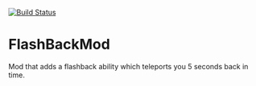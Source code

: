 [![Build Status](https://travis-ci.org/inky2013/FlashBackMod.svg?branch=stable)](https://travis-ci.org/inky2013/FlashBackMod)
# FlashBackMod

Mod that adds a flashback ability which teleports you 5 seconds back in time.
<WIP>
